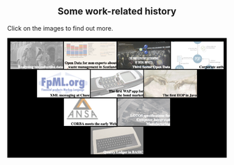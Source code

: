 <h2 align="center">Some work-related history</h2>
<p>Click on the images to find out more.</p>
<p align="center">
  <a href="https://ash-mcc.github.io/misc/some-work-related-history.html"><img src="https://github.com/ash-mcc/ash-mcc/raw/master/some-work-related-history.png"/></a>
</p>